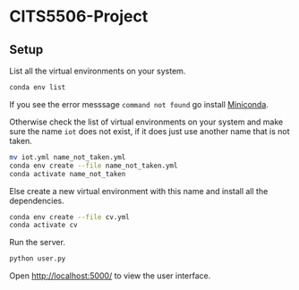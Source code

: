 # CITS5506-Project

## Setup

List all the virtual environments on your system.

```bash
conda env list
```

If you see the error messsage `command not found` go install [Miniconda](https://docs.conda.io/en/latest/miniconda.html).

Otherwise check the list of virtual environments on your system and make sure the name `iot` does not exist, if it does just use another name that is not taken.

```bash
mv iot.yml name_not_taken.yml
conda env create --file name_not_taken.yml
conda activate name_not_taken
```

Else create a new virtual environment with this name and install all the dependencies.

```bash
conda env create --file cv.yml
conda activate cv
```

Run the server.

```bash
python user.py
```

Open <http://localhost:5000/> to view the user interface.

